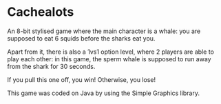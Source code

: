 # Cachealots

An 8-bit stylised game where the main character is a whale: you are supposed to eat 6 squids before the sharks eat you. 

Apart from it, there is also a 1vs1 option level, where 2 players are able to play each other: in this game, the sperm whale is supposed to run away from the shark for 30 seconds. 

If you pull this one off, you win! Otherwise, you lose! 

This game was coded on Java by using the Simple Graphics library.
